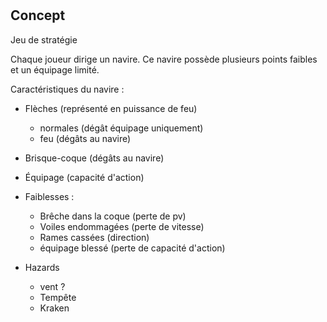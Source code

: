# 

## Concept

Jeu de stratégie

Chaque joueur dirige un navire. Ce navire possède plusieurs points faibles et un équipage limité.

Caractéristiques du navire :

- Flèches (représenté en puissance de feu)
    * normales (dégât équipage uniquement)
    * feu (dégâts au navire)
- Brisque-coque (dégâts au navire)
- Équipage (capacité d'action)
- Faiblesses :
    * Brêche dans la coque (perte de pv)
    * Voiles endommagées (perte de vitesse)
    * Rames cassées (direction)
    * équipage blessé (perte de capacité d'action)

- Hazards
    * vent ?
    * Tempête
    * Kraken